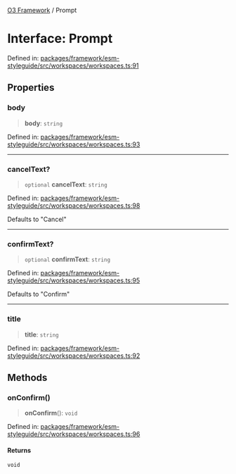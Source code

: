 [O3 Framework](../API.md) / Prompt

# Interface: Prompt

Defined in: [packages/framework/esm-styleguide/src/workspaces/workspaces.ts:91](https://github.com/openmrs/openmrs-esm-core/blob/85cde3ce59cd3d29230c98040a3f53525e808725/packages/framework/esm-styleguide/src/workspaces/workspaces.ts#L91)

## Properties

### body

> **body**: `string`

Defined in: [packages/framework/esm-styleguide/src/workspaces/workspaces.ts:93](https://github.com/openmrs/openmrs-esm-core/blob/85cde3ce59cd3d29230c98040a3f53525e808725/packages/framework/esm-styleguide/src/workspaces/workspaces.ts#L93)

***

### cancelText?

> `optional` **cancelText**: `string`

Defined in: [packages/framework/esm-styleguide/src/workspaces/workspaces.ts:98](https://github.com/openmrs/openmrs-esm-core/blob/85cde3ce59cd3d29230c98040a3f53525e808725/packages/framework/esm-styleguide/src/workspaces/workspaces.ts#L98)

Defaults to "Cancel"

***

### confirmText?

> `optional` **confirmText**: `string`

Defined in: [packages/framework/esm-styleguide/src/workspaces/workspaces.ts:95](https://github.com/openmrs/openmrs-esm-core/blob/85cde3ce59cd3d29230c98040a3f53525e808725/packages/framework/esm-styleguide/src/workspaces/workspaces.ts#L95)

Defaults to "Confirm"

***

### title

> **title**: `string`

Defined in: [packages/framework/esm-styleguide/src/workspaces/workspaces.ts:92](https://github.com/openmrs/openmrs-esm-core/blob/85cde3ce59cd3d29230c98040a3f53525e808725/packages/framework/esm-styleguide/src/workspaces/workspaces.ts#L92)

## Methods

### onConfirm()

> **onConfirm**(): `void`

Defined in: [packages/framework/esm-styleguide/src/workspaces/workspaces.ts:96](https://github.com/openmrs/openmrs-esm-core/blob/85cde3ce59cd3d29230c98040a3f53525e808725/packages/framework/esm-styleguide/src/workspaces/workspaces.ts#L96)

#### Returns

`void`

